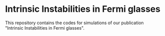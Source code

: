# Intrinsic Instabilities in Fermi glasses    
  
This repository contains the codes for simulations of our publication "Intrinsic Instabilities in Fermi glasses".
